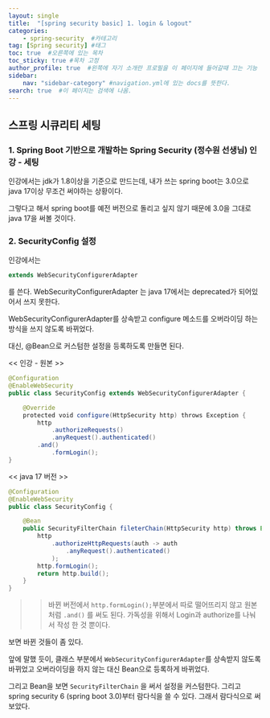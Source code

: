 ```yaml
---
layout: single
title:  "[spring security basic] 1. login & logout"
categories: 
    - spring-security  #카테고리
tag: [Spring security] #태그
toc: true  #오른쪽에 있는 목차
toc_sticky: true #목차 고정
author_profile: true  #왼쪽에 자기 소개란 프로필을 이 페이지에 들어갈때 끄는 기능
sidebar:
    nav: "sidebar-category" #navigation.yml에 있는 docs를 뜻한다.
search: true  #이 페이지는 검색에 나옴.
---
```


## 스프링 시큐리티 세팅

### 1. Spring Boot 기반으로 개발하는 Spring Security (정수원 선생님) 인강 - 세팅

인강에서는 jdk가 1.8이상을 기준으로 만드는데, 내가 쓰는 spring boot는 3.0으로 java 17이상 무조건 써야하는 상황이다.

그렇다고 해서 spring boot를 예전 버전으로 돌리고 싶지 않기 때문에 3.0을 그대로 java 17을 써볼 것이다.

### 2. SecurityConfig 설정

인강에서는

```java
extends WebSecurityConfigurerAdapter
```

를 쓴다. WebSecurityConfigurerAdapter 는 java 17에서는 deprecated가 되어있어서 쓰지 못한다.

WebSecurityConfigurerAdapter를 상속받고 configure 메소드를 오버라이딩 하는 방식을 쓰지 않도록 바뀌었다.

대신, @Bean으로 커스텀한 설정을 등록하도록 만들면 된다.


<< 인강 - 원본 >>

```java
@Configuration
@EnableWebSecurity
public class SecurityConfig extends WebSecurityConfigurerAdapter {

    @Override
    protected void configure(HttpSecurity http) throws Exception { 
        http
            .authorizeRequests()			
            .anyRequest().authenticated()		
        .and()
            .formLogin(); 			
}
```

<< java 17 버전 >>

```java
@Configuration
@EnableWebSecurity
public class SecurityConfig {

    @Bean
    public SecurityFilterChain fileterChain(HttpSecurity http) throws Exception {
        http
            .authorizeHttpRequests(auth -> auth
                .anyRequest().authenticated()
            );
        http.formLogin();
        return http.build();
    }
}
```

>> 바뀐 버전에서 `http.formLogin();`부분에서 따로 떨어뜨리지 않고 원본처럼 `.and()` 를 써도 된다. 가독성을 위해서 Login과 authorize를 나눠서 작성 한 것 뿐이다.


보면 바뀐 것들이 좀 있다. 

앞에 말했 듯이, 클래스 부분에서 `WebSecurityConfigurerAdapter`를 상속받지 않도록 바뀌었고 오버라이딩을 하지 않는 대신 Bean으로 등록하게 바뀌었다.

그리고 Bean을 보면 `SecurityFilterChain` 을 써서 설정을 커스텀한다. 그리고 spring security 6 (spring boot 3.0)부터 람다식을 쓸 수 있다. 그래서 람다식으로 써보았다.


